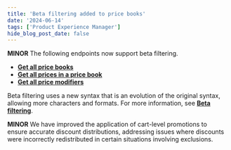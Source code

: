 ```yaml
---
title: 'Beta filtering added to price books'
date: '2024-06-14'
tags: ['Product Experience Manager']
hide_blog_post_date: false
---
```

**MINOR** The following endpoints now support beta filtering.

*   **[Get all price books](https://beta.elasticpath.dev/docs/api/pxm/pricebooks/get-pricebooks)**
*   **[Get all prices in a price book](https://beta.elasticpath.dev/docs/api/pxm/pricebooks/get-product-prices)**
*   **[Get all price modifiers](https://beta.elasticpath.dev/docs/api/pxm/pricebooks/get-price-modifiers)**

Beta filtering uses a new syntax that is an evolution of the original syntax, allowing more characters and formats. For more information, see **[Beta filtering](https://beta.elasticpath.dev/guides/Getting-Started/filtering#beta-filtering)**.

**MINOR** We have improved the application of cart-level promotions to ensure accurate discount distributions, addressing issues where discounts were incorrectly redistributed in certain situations involving exclusions.
